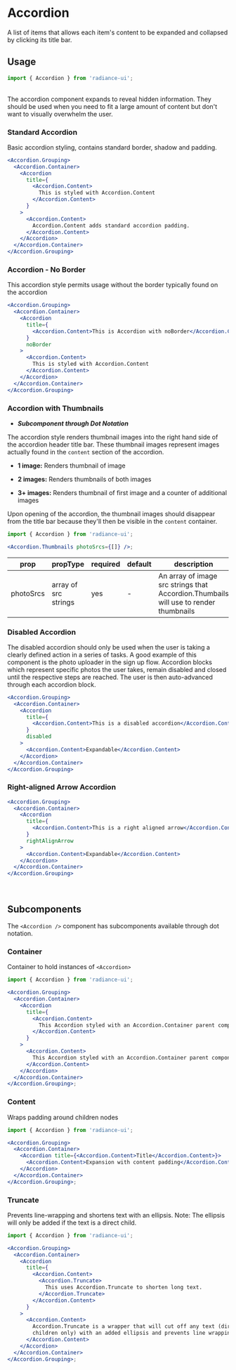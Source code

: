 # Accordion

A list of items that allows each item's content to be expanded and collapsed by clicking its title bar.

## Usage

```jsx
import { Accordion } from 'radiance-ui';
```

<br>
The accordion component expands to reveal hidden information. They should be used when you need to fit a large amount of content but don't want to visually overwhelm the user.

<!-- STORY -->

<!-- PROPS -->

<br>

### Standard Accordion

Basic accordion styling, contains standard border, shadow and padding.

```jsx
<Accordion.Grouping>
  <Accordion.Container>
    <Accordion
      title={
        <Accordion.Content>
          This is styled with Accordion.Content
        </Accordion.Content>
      }
    >
      <Accordion.Content>
        Accordion.Content adds standard accordion padding.
      </Accordion.Content>
    </Accordion>
  </Accordion.Container>
</Accordion.Grouping>
```

### Accordion - No Border

This accordion style permits usage without the border typically found on the accordion

```jsx
<Accordion.Grouping>
  <Accordion.Container>
    <Accordion
      title={
        <Accordion.Content>This is Accordion with noBorder</Accordion.Content>
      }
      noBorder
    >
      <Accordion.Content>
        This is styled with Accordion.Content
      </Accordion.Content>
    </Accordion>
  </Accordion.Container>
</Accordion.Grouping>
```

### Accordion with Thumbnails

- **_Subcomponent through Dot Notation_**

The accordion style renders thumbnail images into the right hand side of the accordion header title bar. These thumbnail images represent images actually found in the `content` section of the accordion.

- **1 image:** Renders thumbnail of image

- **2 images:** Renders thumbnails of both images

- **3+ images:** Renders thumbnail of first image and a counter of additional images

Upon opening of the accordion, the thumbnail images should disappear from the title bar because they'll then be visible in the `content` container.

```jsx
import { Accordion } from 'radiance-ui';

<Accordion.Thumbnails photoSrcs={[]} />;
```

| prop      | propType             | required | default | description                                                                          |
| --------- | -------------------- | -------- | ------- | ------------------------------------------------------------------------------------ |
| photoSrcs | array of src strings | yes      | -       | An array of image src strings that Accordion.Thumbails will use to render thumbnails |

### Disabled Accordion

The disabled accordion should only be used when the user is taking a clearly defined action in a series of tasks. A good example of this component is the photo uploader in the sign up flow. Accordion blocks which represent specific photos the user takes, remain disabled and closed until the respective steps are reached. The user is then auto-advanced through each accordion block.

```jsx
<Accordion.Grouping>
  <Accordion.Container>
    <Accordion
      title={
        <Accordion.Content>This is a disabled accordion</Accordion.Content>
      }
      disabled
    >
      <Accordion.Content>Expandable</Accordion.Content>
    </Accordion>
  </Accordion.Container>
</Accordion.Grouping>
```

### Right-aligned Arrow Accordion

```jsx
<Accordion.Grouping>
  <Accordion.Container>
    <Accordion
      title={
        <Accordion.Content>This is a right aligned arrow</Accordion.Content>
      }
      rightAlignArrow
    >
      <Accordion.Content>Expandable</Accordion.Content>
    </Accordion>
  </Accordion.Container>
</Accordion.Grouping>
```

<br>

## Subcomponents

The `<Accordion />` component has subcomponents available through dot notation.

### Container

Container to hold instances of `<Accordion>`

```jsx
import { Accordion } from 'radiance-ui';

<Accordion.Grouping>
  <Accordion.Container>
    <Accordion
      title={
        <Accordion.Content>
          This Accordion styled with an Accordion.Container parent component
        </Accordion.Content>
      }
    >
      <Accordion.Content>
        This Accordion styled with an Accordion.Container parent component
      </Accordion.Content>
    </Accordion>
  </Accordion.Container>
</Accordion.Grouping>;
```

### Content

Wraps padding around children nodes

```jsx
import { Accordion } from 'radiance-ui';

<Accordion.Grouping>
  <Accordion.Container>
    <Accordion title={<Accordion.Content>Title</Accordion.Content>}>
      <Accordion.Content>Expansion with content padding</Accordion.Content>
    </Accordion>
  </Accordion.Container>
</Accordion.Grouping>;
```

### Truncate

Prevents line-wrapping and shortens text with an ellipsis. Note: The ellipsis will only
be added if the text is a direct child.

```jsx
import { Accordion } from 'radiance-ui';

<Accordion.Grouping>
  <Accordion.Container>
    <Accordion
      title={
        <Accordion.Content>
          <Accordion.Truncate>
            This uses Accordion.Truncate to shorten long text.
          </Accordion.Truncate>
        </Accordion.Content>
      }
    >
      <Accordion.Content>
        Accordion.Truncate is a wrapper that will cut off any text (direct
        children only) with an added ellipsis and prevents line wrapping.
      </Accordion.Content>
    </Accordion>
  </Accordion.Container>
</Accordion.Grouping>;
```
